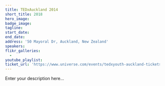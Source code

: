 ```yaml
---
title: TEDxAuckland 2014
short_title: 2018
hero_image:
badge_image:
tagline:
start_date:
end_date:
address: '50 Mayoral Dr, Auckland, New Zealand'
speakers:
flikr_galleries:
  -
youtube_playlist:
ticket_url: 'https://www.universe.com/events/tedxyouth-auckland-tickets-auckland-C4ZGY0'
---
```


Enter your description here...
